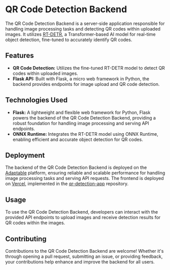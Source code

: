 # QR Code Detection Backend

The QR Code Detection Backend is a server-side application responsible for handling image processing tasks and detecting QR codes within uploaded images. It utilizes [RT-DETR](https://github.com/lyuwenyu/RT-DETR), a Transformer-based AI model for real-time object detection, fine-tuned to accurately identify QR codes.

## Features

- **QR Code Detection:** Utilizes the fine-tuned RT-DETR model to detect QR codes within uploaded images.
- **Flask API:** Built with Flask, a micro web framework in Python, the backend provides endpoints for image upload and QR code detection.

## Technologies Used

- **Flask:** A lightweight and flexible web framework for Python, Flask powers the backend of the QR Code Detection Backend, providing a robust foundation for handling image processing and serving API endpoints.
- **ONNX Runtime:** Integrates the RT-DETR model using ONNX Runtime, enabling efficient and accurate object detection for QR codes.

## Deployment

The backend of the QR Code Detection Backend is deployed on the [Adaptable](https://qr-detection-app-backend.adaptable.app) platform, ensuring reliable and scalable performance for handling image processing tasks and serving API requests. The frontend is deployed on [Vercel](https://qr-detection-app.vercel.app/), implemented in the [qr-detection-app](https://github.com/correa-rafael/qr-detection-app/) repository.

## Usage

To use the QR Code Detection Backend, developers can interact with the provided API endpoints to upload images and receive detection results for QR codes within the images.

## Contributing

Contributions to the QR Code Detection Backend are welcome! Whether it's through opening a pull request, submitting an issue, or providing feedback, your contributions help enhance and improve the backend for all users.
